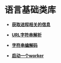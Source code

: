 # 语言基础类库<a name="ZH-CN_TOPIC_0000001219001649"></a>

-   **[获取进程相关的信息](js-apis-process.md)**  

-   **[URL字符串解析](js-apis-url.md)**  

-   **[字符串编解码](js-apis-util.md)**  

-   **[启动一个worker](js-apis-worker.md)**  


